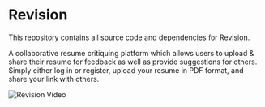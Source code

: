 # Revision

This repository contains all source code and dependencies for Revision.

A collaborative resume critiquing platform which allows users to upload &amp; share their resume for feedback as well as provide suggestions for others. Simply either log in or register, upload your resume in PDF format, and share your link with others.


![Revision Video](https://www.youtube.com/embed/dQMEcFemVak?rel=0)

